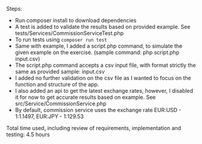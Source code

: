 Steps: 
- Run composer install to download dependencies 
- A test is added to validate the results based on provided example. See tests/Services/CommissionServiceTest.php 
- To run tests using `composer run test`
- Same with example, I added a script.php command, to simulate the given example on the exercise. (sample command: php script.php input.csv)
- The script.php command accepts a csv input file, with format strictly the same as provided sample: input.csv
- I added no further validation on the csv file as I wanted to focus on the function and structure of the app. 
- I also added an api to get the latest exchange rates, however, I disabled it for now to get accurate results based on example. See src/Service/CommissionService.php 
- By default, commission service uses the exchange rate EUR:USD - 1:1.1497, EUR:JPY - 1:129.53

Total time used, including review of requirements, implementation and testing: 4.5 hours